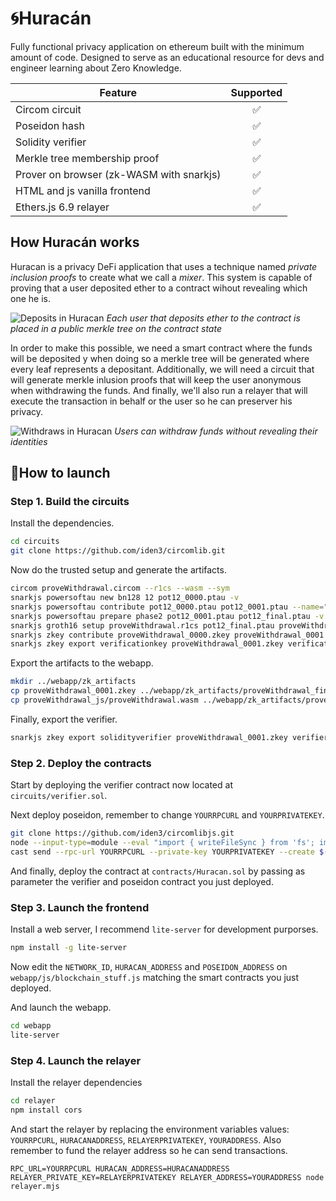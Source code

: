 # 🌀Huracán

Fully functional privacy application on ethereum built with the minimum amount of code. Designed to serve as an educational resource for devs and engineer learning about Zero Knowledge.

| Feature | Supported |
|---------|:---------:|
| Circom circuit | ✅ |
| Poseidon hash | ✅ |
| Solidity verifier | ✅ |
| Merkle tree membership proof | ✅ |
| Prover on browser (zk-WASM with snarkjs) | ✅ |
| HTML and js vanilla frontend | ✅ |
| Ethers.js 6.9 relayer | ✅ |

## How Huracán works

Huracan is a privacy DeFi application that uses a technique named _private inclusion proofs_ to create what we call a _mixer_. This system is capable of proving that a user deposited ether to a contract wihout revealing which one he is.

![Deposits in Huracan](https://github.com/Turupawn/Huracan/assets/707484/75d03db3-76ab-49eb-8f60-6cdb9d6273a2)
_Each user that deposits ether to the contract is placed in a public merkle tree on the contract state_

In order to make this possible, we need a smart contract where the funds will be deposited y when doing so a merkle tree will be generated where every leaf represents a depositant. Additionally, we will need a circuit that will generate merkle inlusion proofs that will keep the user anonymous when withdrawing the funds. And finally, we'll also run a relayer that will execute the transaction in behalf or the user so he can preserver his privacy.

![Withdraws in Huracan](https://github.com/Turupawn/Huracan/assets/707484/b93a7347-5fa0-44eb-a987-6344a4cb7156)
_Users can withdraw funds without revealing their identities_

## 🚀How to launch

### Step 1. Build the circuits

Install the dependencies.

```bash
cd circuits
git clone https://github.com/iden3/circomlib.git
```

Now do the trusted setup and generate the artifacts.

```bash
circom proveWithdrawal.circom --r1cs --wasm --sym
snarkjs powersoftau new bn128 12 pot12_0000.ptau -v
snarkjs powersoftau contribute pot12_0000.ptau pot12_0001.ptau --name="First contribution" -v
snarkjs powersoftau prepare phase2 pot12_0001.ptau pot12_final.ptau -v
snarkjs groth16 setup proveWithdrawal.r1cs pot12_final.ptau proveWithdrawal_0000.zkey
snarkjs zkey contribute proveWithdrawal_0000.zkey proveWithdrawal_0001.zkey --name="1st Contributor Name" -v
snarkjs zkey export verificationkey proveWithdrawal_0001.zkey verification_key.json
```

Export the artifacts to the webapp.

```bash
mkdir ../webapp/zk_artifacts
cp proveWithdrawal_0001.zkey ../webapp/zk_artifacts/proveWithdrawal_final.zkey
cp proveWithdrawal_js/proveWithdrawal.wasm ../webapp/zk_artifacts/proveWithdrawal_final.zkey
```

Finally, export the verifier.

```bash
snarkjs zkey export solidityverifier proveWithdrawal_0001.zkey verifier.sol
```

### Step 2. Deploy the contracts

Start by deploying the verifier contract now located at `circuits/verifier.sol`.

Next deploy poseidon, remember to change `YOURRPCURL` and `YOURPRIVATEKEY`.
```bash
git clone https://github.com/iden3/circomlibjs.git
node --input-type=module --eval "import { writeFileSync } from 'fs'; import('./circomlibjs/src/poseidon_gencontract.js').then(({ createCode }) => { const output = createCode(2); writeFileSync('poseidonBytecode', output); })"
cast send --rpc-url YOURRPCURL --private-key YOURPRIVATEKEY --create $(cat bytecode)
```

And finally, deploy the contract at `contracts/Huracan.sol` by passing as parameter the verifier and poseidon contract you just deployed.

### Step 3. Launch the frontend

Install a web server, I recommend `lite-server` for development purporses.

```bash
npm install -g lite-server
```

Now edit the `NETWORK_ID`, `HURACAN_ADDRESS` and `POSEIDON_ADDRESS` on `webapp/js/blockchain_stuff.js` matching the smart contracts you just deployed.

And launch the webapp.

```bash
cd webapp
lite-server
```

### Step 4. Launch the relayer

Install the relayer dependencies
```bash
cd relayer
npm install cors
```

And start the relayer by replacing the environment variables values: `YOURRPCURL`, `HURACANADDRESS`, `RELAYERPRIVATEKEY`, `YOURADDRESS`. Also remember to fund the relayer address so he can send transactions.

```
RPC_URL=YOURRPCURL HURACAN_ADDRESS=HURACANADDRESS RELAYER_PRIVATE_KEY=RELAYERPRIVATEKEY RELAYER_ADDRESS=YOURADDRESS node relayer.mjs
```